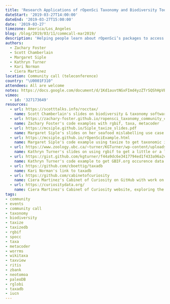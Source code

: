 ```yaml
---
title: 'Research Applications of rOpenSci Taxonomy and Biodiversity Tools'
dateStart: '2019-03-27T14:00:00'
dateEnd: '2019-03-27T15:00:00'
date: '2019-03-27'
timezone: America/Los_Angeles
blog: /blog/2019/03/11/commcall-mar2019/
description: 'Helping people learn about rOpenSci’s packages to access and analyze taxonomy and biodiversity data, and to recognize the breadth and depth of their applications. Presentations will start with an introduction and details on some specific packages and we’ll hear from several people about their “use cases in the wild”.'
authors:
  - Zachary Foster
  - Scott Chamberlain
  - Margaret Siple
  - Kathryn Turner
  - Kari Norman
  - Ciera Martinez
location: Community call (teleconference)
country: "\U0001F310"
attendees: All are welcome
notes: https://docs.google.com/document/d/1Kd1auvtNGxFImd4yzZTrSQShHpVECJzPzHZxs0AheRQ/edit?usp=sharing
vimeo:
  - id: '327173649'
resources:
  - url: https://scotttalks.info/rocctax/
    name: Scott Chamberlain's slides on biodiversity & taxonomy software tools @ rOpenSci
  - url: https://zachary-foster.github.io/ropensci_taxonomy_community_call/index.html
    name: Zachary Foster's code examples with rgbif, taxa, metacoder
  - url: https://mcsiple.github.io/Siple_taxize_slides.pdf
    name: Margaret Siple's slides on her seafood mislabelling use case   
  - url: https://mcsiple.github.io/rOpenSciExample.html
    name: Margaret Siple's code example using taxize to get taxonomic information
  - url: https://www.zoology.ubc.ca/~turner/KGTurner/wp-content/uploads/2019/03/rOpenSci_commCall_20190327.pdf
    name: Kathryn Turner's slides on using rgbif to get a little or a lot of occurrence data
  - url: https://gist.github.com/kgturner/f44a9dc6e3417794ed1f433a96a2cc7a
    name: Kathryn Turner's code example to get GBIF.org occurence data
  - url: https://github.com/cboettig/taxadb
    name: Kari Norman's link to taxadb
  - url: https://github.com/cabinetofcuriosity
    name: Ciera Martinez's Cabinet of Curiosity on GitHub with work on biodiversity data and tools
  - url: https://curiositydata.org/
    name: Ciera Martinez's Cabinet of Curiosity website, exploring the data of natural history
tags:
- community
- events
- community call
- taxonomy
- biodiversity
- taxize
- taxizedb
- rgbif
- spocc
- taxa
- metacoder
- worrms
- wikitaxa
- taxview
- ritis
- zbank
- neotomoa
- paleoDB
- rglobi
- taxadb
- iucn
---
```

